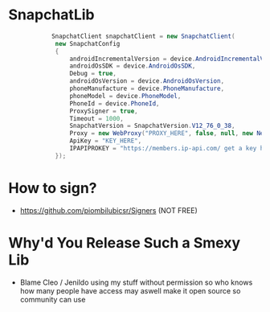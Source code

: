 # SnapchatLib

```csharp
            SnapchatClient snapchatClient = new SnapchatClient(
             new SnapchatConfig
             {
                 androidIncrementalVersion = device.AndroidIncrementalVersion,
                 androidOsSDK = device.AndroidOsSDK,
                 Debug = true,
                 androidOsVersion = device.AndroidOsVersion,
                 phoneManufacture = device.PhoneManufacture,
                 phoneModel = device.PhoneModel,
                 PhoneId = device.PhoneId,
                 ProxySigner = true,
                 Timeout = 1000,
                 SnapchatVersion = SnapchatVersion.V12_76_0_38,
                 Proxy = new WebProxy("PROXY_HERE", false, null, new NetworkCredential("PROXY_USERNAME_HERE", "PROXY_PASSWORD_HERE")),
                 ApiKey = "KEY_HERE",
                 IPAPIPROKEY = "https://members.ip-api.com/ get a key here",
             });
```
# How to sign?
- https://github.com/piombilubicsr/Signers (NOT FREE)

# Why'd You Release Such a Smexy Lib
- Blame Cleo / Jenildo using my stuff without permission so who knows how many people have access may aswell make it open source so community can use
